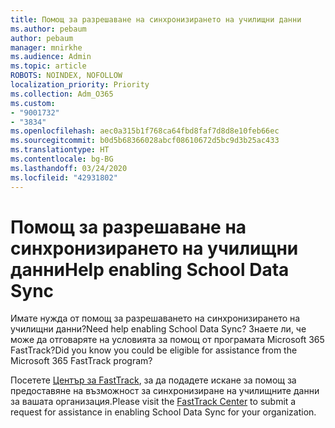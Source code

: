 ```yaml
---
title: Помощ за разрешаване на синхронизирането на училищни данни
ms.author: pebaum
author: pebaum
manager: mnirkhe
ms.audience: Admin
ms.topic: article
ROBOTS: NOINDEX, NOFOLLOW
localization_priority: Priority
ms.collection: Adm_O365
ms.custom:
- "9001732"
- "3834"
ms.openlocfilehash: aec0a315b1f768ca64fbd8faf7d8d8e10feb66ec
ms.sourcegitcommit: b0d5b68366028abcf08610672d5bc9d3b25ac433
ms.translationtype: HT
ms.contentlocale: bg-BG
ms.lasthandoff: 03/24/2020
ms.locfileid: "42931802"
---
```

# <a name="help-enabling-school-data-sync"></a><span data-ttu-id="02231-102">Помощ за разрешаване на синхронизирането на училищни данни</span><span class="sxs-lookup"><span data-stu-id="02231-102">Help enabling School Data Sync</span></span>

<span data-ttu-id="02231-103">Имате нужда от помощ за разрешаването на синхронизирането на училищни данни?</span><span class="sxs-lookup"><span data-stu-id="02231-103">Need help enabling School Data Sync?</span></span> <span data-ttu-id="02231-104">Знаете ли, че може да отговаряте на условията за помощ от програмата Microsoft 365 FastTrack?</span><span class="sxs-lookup"><span data-stu-id="02231-104">Did you know you could be eligible for assistance from the Microsoft 365 FastTrack program?</span></span>

<span data-ttu-id="02231-105">Посетете [Център за FastTrack](https://www.microsoft.com/fasttrack), за да подадете искане за помощ за предоставяне на възможност за синхронизиране на училищните данни за вашата организация.</span><span class="sxs-lookup"><span data-stu-id="02231-105">Please visit the [FastTrack Center](https://www.microsoft.com/fasttrack) to submit a request for assistance in enabling School Data Sync for your organization.</span></span>
